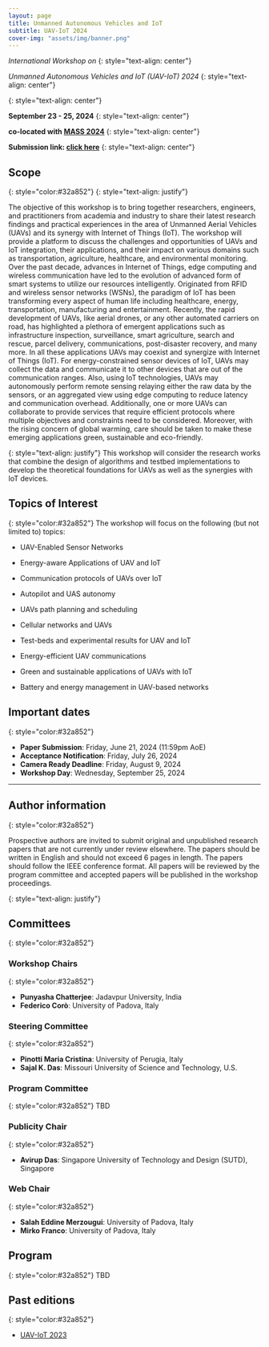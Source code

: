 ```yaml
---
layout: page
title: Unmanned Autonomous Vehicles and IoT
subtitle: UAV-IoT 2024
cover-img: "assets/img/banner.png"
---
```





_International Workshop on_
{: style="text-align: center"}

_Unmanned Autonomous Vehicles and IoT (UAV-IoT) 2024_
{: style="text-align: center"}

<!-- Padova, Italy -->
{: style="text-align: center"}

**September 23 - 25, 2024**
{: style="text-align: center"}

**co-located with [MASS 2024](https://sites.google.com/view/ieee-mass-2024)**
{: style="text-align: center"}

**Submission link: [click here](TBD)**
{: style="text-align: center"}


## Scope
{: style="color:#32a852"}
{: style="text-align: justify"}

The objective of this workshop is to bring together researchers, engineers, and practitioners from academia and industry to share their latest research findings and practical experiences in the area of Unmanned Aerial Vehicles (UAVs) and its synergy with Internet of Things (IoT). The workshop will provide a platform to discuss the challenges and opportunities of UAVs and IoT integration, their applications, and their impact on various domains such as transportation, agriculture, healthcare, and environmental monitoring. 
Over the past decade, advances in Internet of Things, edge computing and wireless communication have led to the evolution of advanced form of smart systems to utilize our resources intelligently. Originated from RFID and wireless sensor networks (WSNs), the paradigm of IoT has been transforming every aspect of human life including healthcare, energy, transportation, manufacturing and entertainment. Recently, the rapid development of UAVs, like aerial drones, or any other automated carriers on road, has highlighted a plethora of emergent applications such as infrastructure inspection, surveillance, smart agriculture, search and rescue, parcel delivery, communications, post-disaster recovery, and many more. In all these applications UAVs may coexist and synergize with Internet of Things (IoT). For energy-constrained sensor devices of IoT, UAVs may collect the data and communicate it to other devices that are out of the communication ranges. Also, using IoT technologies, UAVs may autonomously perform remote sensing relaying either the raw data by the sensors, or an aggregated view using edge computing to reduce latency and communication overhead. Additionally, one or more UAVs can collaborate to provide services that require efficient protocols where multiple objectives and constraints need to be considered. Moreover, with the rising concern of global warming, care should be taken to make these emerging applications green, sustainable and eco-friendly.

{: style="text-align: justify"}
This workshop will consider the research works that combine the design of algorithms and testbed implementations to develop the theoretical foundations for UAVs as well as the synergies with IoT devices.

## Topics of Interest
{: style="color:#32a852"}
The workshop will focus on the following (but not limited
to) topics:

- UAV-Enabled Sensor Networks
  
- Energy-aware Applications of UAV and IoT
  
- Communication protocols of UAVs over IoT
  
- Autopilot and UAS autonomy
  
- UAVs path planning and scheduling
  
- Cellular networks and UAVs
  
- Test-beds and experimental results for UAV and IoT
  
- Energy-efficient UAV communications
  
- Green and sustainable applications of UAVs with IoT
  
- Battery and energy management in UAV-based networks

## Important dates
{: style="color:#32a852"}

- **Paper Submission**: Friday, June 21, 2024 (11:59pm AoE) 
- **Acceptance Notification**:  Friday, July 26, 2024 
- **Camera Ready Deadline**: Friday, August 9, 2024 <!--firm - [Instructions](https://sites.google.com/view/ieee-mass-2024) -->
- **Workshop Day**: Wednesday, September 25, 2024 


* * *

## Author information
{: style="color:#32a852"}

Prospective authors are invited to submit original and unpublished research papers that
are not currently under review elsewhere. The papers should be written in English and
should not exceed 6 pages in length. The papers should follow the IEEE conference
format. All papers will be reviewed by the program committee and accepted papers will
be published in the workshop proceedings.

{: style="text-align: justify"}


## Committees
{: style="color:#32a852"}

### Workshop Chairs
{: style="color:#32a852"}
- **Punyasha Chatterjee**: Jadavpur University, India
- **Federico Corò**: University of Padova, Italy

### Steering Committee
{: style="color:#32a852"}
- **Pinotti Maria Cristina**: University of Perugia, Italy
- **Sajal K. Das**: Missouri University of Science and Technology, U.S.
  
### Program Committee
{: style="color:#32a852"}
TBD


### Publicity Chair
{: style="color:#32a852"}
- **Avirup Das**: Singapore University of Technology and Design (SUTD), Singapore

### Web Chair
{: style="color:#32a852"}
- **Salah Eddine Merzougui**: University of Padova, Italy
- **Mirko Franco**: University of Padova, Italy
  
## Program
{: style="color:#32a852"}
TBD

## Past editions
{: style="color:#32a852"}
- [UAV-IoT 2023](https://sites.google.com/view/ieee-mass-uav-iot-2023/home)
